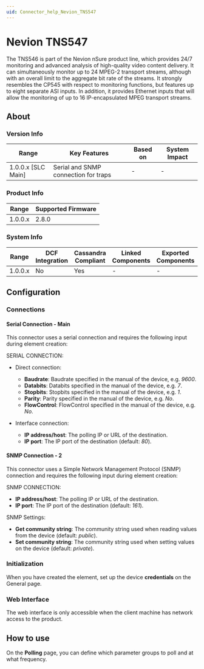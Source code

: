 ```yaml
---
uid: Connector_help_Nevion_TNS547
---
```


# Nevion TNS547

The TNS546 is part of the Nevion nSure product line, which provides 24/7 monitoring and advanced analysis of high-quality video content delivery. It can simultaneously monitor up to 24 MPEG-2 transport streams, although with an overall limit to the aggregate bit rate of the streams. It strongly resembles the CP545 with respect to monitoring functions, but features up to eight separate ASI inputs. In addition, it provides Ethernet inputs that will allow the monitoring of up to 16 IP-encapsulated MPEG transport streams.

## About

### Version Info

| **Range**            | **Key Features**                     | **Based on** | **System Impact** |
|----------------------|--------------------------------------|--------------|-------------------|
| 1.0.0.x [SLC Main]   | Serial and SNMP connection for traps | -            | -                 |

### Product Info

| Range     | Supported Firmware     |
|-----------|------------------------|
| 1.0.0.x   | 2.8.0                  |

### System Info

| Range     | DCF Integration     | Cassandra Compliant     | Linked Components     | Exported Components     |
|-----------|---------------------|-------------------------|-----------------------|-------------------------|
| 1.0.0.x   | No                  | Yes                     | -                     | -                       |

## Configuration

### Connections

#### Serial Connection - Main

This connector uses a serial connection and requires the following input during element creation:

SERIAL CONNECTION:

- Direct connection:

  - **Baudrate**: Baudrate specified in the manual of the device, e.g. *9600*.
  - **Databits**: Databits specified in the manual of the device, e.g. *7*.
  - **Stopbits**: Stopbits specified in the manual of the device, e.g. *1*.
  - **Parity**: Parity specified in the manual of the device, e.g. *No*.
  - **FlowControl**: FlowControl specified in the manual of the device, e.g. *No*.

- Interface connection:

  - **IP address/host**: The polling IP or URL of the destination.
  - **IP port**: The IP port of the destination (default: *80*).

#### SNMP Connection - 2

This connector uses a Simple Network Management Protocol (SNMP) connection and requires the following input during element creation:

SNMP CONNECTION:

- **IP address/host**: The polling IP or URL of the destination.
- **IP port**: The IP port of the destination (default: *161*).

SNMP Settings:

- **Get community string**: The community string used when reading values from the device (default: *public*).
- **Set community string**: The community string used when setting values on the device (default: *private*).

### Initialization

When you have created the element, set up the device **credentials** on the General page.

### Web Interface

The web interface is only accessible when the client machine has network access to the product.

## How to use

On the **Polling** page, you can define which parameter groups to poll and at what frequency.
